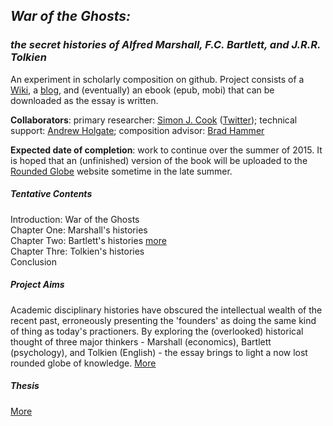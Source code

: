 ## _War of the Ghosts:_ 
### _the secret histories of Alfred Marshall, F.C. Bartlett, and J.R.R. Tolkien_

An experiment in scholarly composition on github. Project consists of a [Wiki](https://github.com/uoou/WarOfTheGhosts/wiki), a [blog](http://uoou.github.io/WarOfTheGhosts), and (eventually) an ebook (epub, mobi) that can be downloaded as the essay is written.

__Collaborators__: primary researcher: [Simon J. Cook](https://github.com/simonjcook) ([Twitter](https://twitter.com/yemachine)); technical support: [Andrew Holgate](https://github.com/uoou); composition advisor: [Brad Hammer](https://github.com/drbradhammer)

__Expected date of completion__: work to continue over the summer of 2015. It is hoped that an (unfinished) version of the book will be uploaded to the [Rounded Globe](http://roundedglobe.com/books) website sometime in the late summer.

##### Tentative Contents

Introduction: War of the Ghosts  
Chapter One: Marshall's histories  
Chapter Two: Bartlett's histories [more](http://uoou.github.io/WarOfTheGhosts/bartlett-history/)  
Chapter Thre: Tolkien's histories  
Conclusion

##### Project Aims

Academic disciplinary histories have obscured the intellectual wealth of the recent past, erroneously presenting the 'founders' as doing the same kind of thing as today's practioners. By exploring the (overlooked) historical thought of three major thinkers - Marshall (economics), Bartlett (psychology), and Tolkien (English) - the essay brings to light a now lost rounded globe of knowledge. [More](http://uoou.github.io/WarOfTheGhosts/aims/)

##### Thesis

[More](http://uoou.github.io/WarOfTheGhosts/thesis/)
